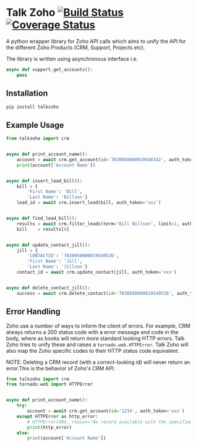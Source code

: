 # Talk Zoho [![Build Status](https://travis-ci.org/A2Z-Cloud/Talk-Zoho.svg?branch=master)](https://travis-ci.org/A2Z-Cloud/Talk-Zoho) [![Coverage Status](https://coveralls.io/repos/github/A2Z-Cloud/Talk-Zoho/badge.svg?branch=master)](https://coveralls.io/github/A2Z-Cloud/Talk-Zoho?branch=master)

A python wrapper library for Zoho API calls which aims to unify the API for the different Zoho Products (CRM, Support, Projects etc).

The library is written using asynchronous interface i.e.
```python
async def support.get_accounts():
    pass
```  

## Installation
```bash
pip install talkzoho
```

## Example Usage
```python
from talkzoho import crm


async def print_account_name():
    account = await crm.get_account(id='7030050000019540342', auth_token='xxx')
    print(account['Account Name'])


async def insert_lead_bill():
    bill = {
        'First Name': 'Bill',
        'Last Name': 'Billson'}
    lead_id = await crm.insert_lead(bill, auth_token='xxx')


async def find_lead_bill():
    results = await crm.filter_leads(term='Bill Billson', limit=1, auth_token='xxx')
    bill    = results[0]


async def update_contact_jill():
    jill = {
        'CONTACTID': '7030050000019540536',
        'First Name': 'Jill',
        'Last Name': 'Jillson'}
    contact_id = await crm.update_contact(jill, auth_token='xxx')


async def delete_contact_jill():
    success = await crm.delete_contact(id='7030050000019540536', auth_token='xxx')
```

## Error Handling
Zoho use a number of ways to inform the client of errors. For example, CRM always returns a 200 status code with a error message and code in the body, where as books will return more standard looking HTTP errors. Talk Zoho tries to unify these and raises a `tornado.web.HTTPError`. Talk Zoho will also map the Zoho specific codes to their HTTP status code equivalent.

NOTE: Deleting a CRM record (with a correct-looking id) will never return an error.This is the behavior of Zoho's CRM API.
```python
from talkzoho import crm
from tornado.web import HTTPError


async def print_account_name():
    try:
        account = await crm.get_account(id='1234', auth_token='xxx')
    except HTTPError as http_error:
        # HTTPError(404, reason='No record available with the specified record ID.')
        print(http_error)
    else:
        print(account['Account Name'])
```
